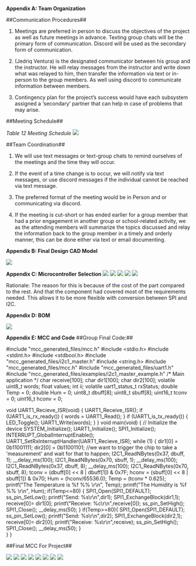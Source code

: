 **Appendix A: Team Organization**

##Communication Procedures##

1. Meetings are preferred in person to discuss the objectives of the project as well as future meetings in advance. Texting group chats will be the primary form of communication. Discord will be used as the secondary form of communication. 

2. (Jedriq Ventura) is the designated communicator between his group and the instructor. He will relay messages from the instructor and write down what was relayed to him, then transfer the information via text or in-person to the group members. As well using discord to communicate information between members. 

3. Contingency plan for the project’s success would have each subsystem assigned a ‘secondary’ partner that can help in case of problems that may arise.

##Meeting Schedule##

 *Table 12*
 *Meeting Schedule*
<img src="photosandvideos/Meeting Schedule.png">

##Team Coordination##

1. We will use text messages or text-group chats to remind ourselves of the meetings and the time they will occur.

2. If the event of a time change is to occur, we will notify via text messages, or use discord messages if the individual cannot be reached via text message. 

3. The preferred format of the meeting would be in Person and or communicating via discord.

4. If the meeting is cut-short or has ended earlier for a group member that had a prior engagement in another group or school-related activity, we as the attending members will summarize the topics discussed and relay the information back to the group member in a timely and orderly manner, this can be done either via text or email documenting.

**Appendix B: Final Design CAD Model**

<img src="photosandvideos/314_FINAL_RENDER.jfif">

**Appendix C: Microcontroller Selection**
<img src="photosandvideos/Microcontroller Selection 1.png">
<img src="photosandvideos/Microcontroller Selection 2.png">
<img src="photosandvideos/Microcontroller Selection 3.png">
<img src="photosandvideos/Microcontroller Selection 4.png">
<img src="photosandvideos/Microcontroller Selection 5.png">

Rationale: The reason for this is because of the cost of the part compared to the rest. And that the component had covered most of the requirements needed. This allows it to be more flexible with conversion between SPI and I2C. 

**Appendix D: BOM**

<img src="photosandvideos/BOM.png">

**Appendix E: MCC and Code**
##Group Final Code:##

#include "mcc_generated_files/mcc.h"
#include <stdio.h>
#include <stdint.h>
#include <stdbool.h>
#include "mcc_generated_files/i2c1_master.h"
#include <string.h>
#include "mcc_generated_files/mcc.h"
#include "mcc_generated_files/uart1.h"
#include "mcc_generated_files/examples/i2c1_master_example.h"
/*
                         Main application
 */
char receive[100];
char dir1[100];
char dir2[100];
volatile uint8_t words; 
float values;
int ii;
volatile uart1_status_t rxStatus;
double Temp = 0;
double Hum = 0;
uint8_t dbuff[8];
uint8_t sbuff[8];
uint16_t tconv = 0;
uint16_t hconv = 0;

void UART1_Recieve_ISR(void) {
    UART1_Receive_ISR();
    if (UART1_is_rx_ready()) {
        words = UART1_Read();
    }
    if (UART1_is_tx_ready()) {
        LED_Toggle();
        UART1_Write(words);
    }
}
void main(void)
{
    // Initialize the device
    SYSTEM_Initialize();
    UART1_Initialize();
    SPI1_Initialize();
    INTERRUPT_GlobalInterruptEnable();
    UART1_SetRxInterruptHandler(UART1_Recieve_ISR);
    while (1)
    {
            dir1[0] = 0b11001111;
            dir2[0] = 0b11001101;
        //we want to trigger the chip to take a 'measurement' and wait for that to happen;
        I2C1_ReadNBytes(0x37, dbuff, 1);
        __delay_ms(100);
        I2C1_ReadNBytes(0x70, sbuff, 1);
        __delay_ms(100); 
        I2C1_ReadNBytes(0x37, dbuff, 8);
        __delay_ms(100);
        I2C1_ReadNBytes(0x70, sbuff, 8);
        tconv = (dbuff[0] << 8 | dbuff[1]) & 0x7F;
        hconv = (sbuff[0] << 8 | sbuff[1]) & 0x70;
        Hum = (hconv/65536.0);
        Temp = (tconv * 0.625);
        printf("The Temperature is %f %% \r\n", Temp);
        printf("The Humidity is %f %% \r\n", Hum);
      if(Temp<=80) { 
        SPI1_Open(SPI1_DEFAULT);
        ss_pin_SetLow();
        printf("Send: %s\r\n",dir1);
          SPI1_ExchangeBlock(dir1,1);
         receive[0]= dir1[0];
        printf("Receive: %c\r\n",receive[0]);
        ss_pin_SetHigh();
        SPI1_Close();
        __delay_ms(50);
      }
      if(Temp>=80){
        SPI1_Open(SPI1_DEFAULT);
        ss_pin_SetLow();
        printf("Send: %s\r\n",dir2);
        SPI1_ExchangeBlock(dir2,1);
        receive[0]= dir2[0];
        printf("Receive: %s\r\n",receive);
        ss_pin_SetHigh();
        SPI1_Close();
        __delay_ms(50);
    }    
    }
}

##Final MCC For Project##

<img src="photosandvideos/pin package.png">
<img src="photosandvideos/pin manager.png">
<img src="photosandvideos/interrupt.png">
<img src="photosandvideos/system.png">
<img src="photosandvideos/I2C.png">
<img src="photosandvideos/SPI.png">
<img src="photosandvideos/UART.png">
<img src="photosandvideos/Pin module.png">
